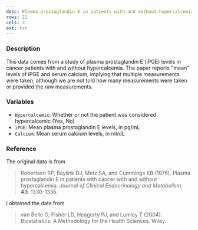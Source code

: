 ```yaml
---
desc: Plasma prostaglandin E in patients with and without hypercalcemia
rows: 21
cols: 3
ext: txt
---
```


### Description

This data comes from a study of plasma prostaglandin E (iPGE) levels in cancer patients with and without hypercalcemia. The paper reports "mean" levels of iPGE and serum calcium, implying that multiple measurements were taken, although we are not told how many measurements were taken or provided the raw measurements.

### Variables

* `Hypercalcemic`: Whether or not the patient was considered hypercalcemic (Yes, No)
* `iPGE`: Mean plasma prostaglandin E levels, in pg/mL
* `Calcium`: Mean serum calcium levels, in ml/dL

### Reference

The original data is from

> Robertson RP, Baylink DJ, Metz SA, and Cummings KB (1976). Plasma prostaglandin E in patients with cancer with and without hypercalcemia. *Journal of Clinical Endocrinology and Metabolism*, **43**: 1330-1335.

I obtained the data from

> van Belle G, Fisher LD, Heagerty PJ, and Lumley T (2004). Biostatistics: A Methodology for the Health Sciences. Wiley.

